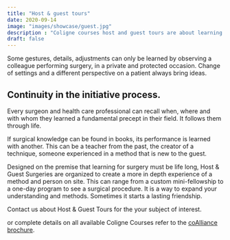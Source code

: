 ```yaml
---
title: "Host & guest tours"
date: 2020-09-14
image: "images/showcase/guest.jpg"
description : "Coligne courses host and guest tours are about learning by observation of experts performing surgery."
draft: false
---
```


Some gestures, details, adjustments can only be learned by observing a colleague performing surgery, in a private and protected occasion. 
Change of settings and a different perspective on a patient always bring ideas.

<!--more-->

## Continuity in the initiative process.

Every surgeon and health care professional can recall when,
where and with whom they learned a fundamental precept in
their field. It follows them through life.

If surgical knowledge can be found in books, its performance
is learned with another. This can be a teacher from the past,
the creator of a technique, someone experienced in a method
that is new to the guest.

Designed on the premise that learning for surgery must be
life long, Host & Guest Surgeries are organized to create a
more in depth experience of a method and person on site.
This can range from a custom mini-fellowship to a one-day
program to see a surgical procedure. It is a way to expand
your understanding and methods. Sometimes it starts a lasting
friendship.

Contact us about Host & Guest Tours for the your subject of interest.

or complete details on all available Coligne Courses refer to the [coAlliance brochure](https://saps2412.github.io/courses/coligne_coalliance_brochure.pdf).